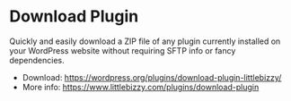 # Download Plugin

Quickly and easily download a ZIP file of any plugin currently installed on your WordPress website without requiring SFTP info or fancy dependencies.

* Download: https://wordpress.org/plugins/download-plugin-littlebizzy/
* More info: https://www.littlebizzy.com/plugins/download-plugin
